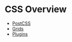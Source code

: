 # CSS Overview

* [PostCSS](/docs/frontend/css/postcss.md)
* [Grids](/docs/frontend/css/grids.md)
* [Plugins](/docs/frontend/css/plugins.md)
